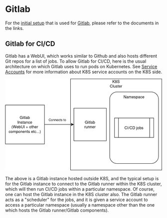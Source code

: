 # Gitlab
For the [initial setup](setup.md) that is used for [Gitlab](setup_gitlab.md), please refer to the documents in the links. 

## Gitlab for CI/CD
Gitlab has a WebUI, which works similar to Github and also hosts different Git repos for a list of jobs. To allow Gitlab for CI/CD, here is the usual architecture on which Gitlab uses to run pods on Kubernetes. See [Service Accounts](concepts.md#k8s-accounts) for more information about K8S service accounts on the K8S side.

![gitlab](gitlab_diagram.png)

The above is a Gitlab instance hosted outside K8S, and the typical setup is for the Gitlab instance to connect to the Gitlab runner within the K8S cluster, which will then run CI/CD jobs within a particular namespace. Of course, one can host the Gitlab instance in the K8S cluster also. The Gitlab runner acts as a "scheduler" for the jobs, and it is given a service account to access a particular namespace (usually a namespace other than the one which hosts the Gitlab runner/Gitlab components).
